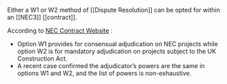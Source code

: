 Either a W1 or W2 method of [[Dispute Resolution]] can be opted for within an [[NEC3]] [[contract]].

According to [NEC Contract Website](https://www.neccontract.com/news/how-adjudication-by-consent-under-w1-aligns-with-statutory-adjudication#:~:text=Key%20points,of%20powers%20is%20non%2Dexhaustive.) :

-   Option W1 provides for consensual adjudication on NEC projects while option W2 is for mandatory adjudication on projects subject to the UK Construction Act.
-   A recent case confirmed the adjudicator’s powers are the same in options W1 and W2, and the list of powers is non-exhaustive.